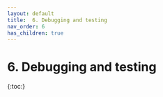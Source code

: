 ```yaml
---
layout: default
title:  6. Debugging and testing 
nav_order: 6 
has_children: true
---
```


# 6. Debugging and testing

{:toc:}
